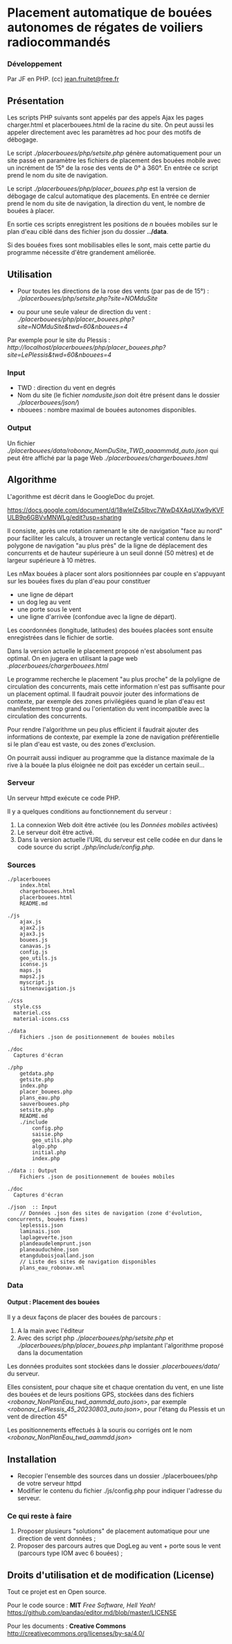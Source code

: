 # Placement automatique de bouées autonomes de régates de voiliers radiocommandés

### Développement

Par JF en PHP. (cc) jean.fruitet@free.fr

## Présentation

Les scripts PHP suivants sont appelés par des appels Ajax les pages charger.html et placerbouees.html de la racine du site.
On peut aussi les appeler directement avec les paramètres ad hoc pour des motifs de débogage.
  
Le script *./placerbouees/php/setsite.php* génère automatiquement pour un site passé en paramètre les fichiers de placement des bouées mobile avec un incrément de 15° de la rose des vents de 0° à 360°.
En entrée ce script prend le nom du site de navigation.

Le script *./placerbouees/php/placer_bouees.php* est la version de débogage de calcul automatique des placements.
En entrée ce dernier prend le nom du site de navigation, la direction du vent, le nombre de bouées à placer.

En sortie ces scripts enregistrent les positions de *n* bouées mobiles sur le plan d'eau ciblé dans des fichier json du dossier **../data**.

Si des bouées fixes sont mobilisables elles le sont, mais cette partie du programme nécessite d'être grandement améliorée.
 

## Utilisation

- Pour toutes les directions de la rose des vents (par pas de de 15°) :
*./placerbouees/php/setsite.php?site=NOMduSite*

- ou pour une seule valeur de direction du vent :
*./placerbouees/php/placer_bouees.php?site=NOMduSite&twd=60&nbouees=4*

Par exemple pour le site du Plessis :
*http://localhost/placerbouees/php/placer_bouees.php?site=LePlessis&twd=60&nbouees=4*


### Input
- TWD : direction du vent en degrés
- Nom du site (le fichier *nomdusite.json* doit être présent dans le dossier *./placerbouees/json/*)
- nbouees : nombre maximal de bouées autonomes disponibles. 

### Output
Un fichier *./placerbouees/data/robonav_NomDuSite_TWD_aaaammdd_auto.json* qui peut être affiché par la page Web
*./placerbouees/chargerbouees.html*

## Algorithme
L'agorithme est décrit dans le GoogleDoc du projet.

https://docs.google.com/document/d/18wlelZs5Ibvc7WwD4XAqUXw9yKVFULB9p6GBVvMNWLg/edit?usp=sharing

Il consiste, après une rotation ramenant le site de navigation "face au nord" pour faciliter les calculs,
à trouver un rectangle vertical contenu dans le polygone de navigation "au plus près" de la ligne de déplacement
des concurrents et de hauteur supérieure à un seuil donné (50 mètres) et de largeur supérieure à 10 mètres.

Les nMax bouées à placer sont alors positionnées par couple en s'appuyant sur les bouées fixes du plan d'eau pour constituer
- une ligne de départ
- un dog leg au vent
- une porte sous le vent
- une ligne d'arrivée (confondue avec la ligne de départ).

Les coordonnées (longitude, latitudes) des bouées placées sont ensuite enregistrées dans le fichier de sortie.

Dans la version actuelle le placement proposé n'est absolument pas optimal. On en jugera en utilisant la page web *.placerbouees/chargerbouees.html*

Le programme recherche le placement "au plus proche" de la polyligne de circulation des concurrents, mais cette information n'est pas suffisante pour un placement optimal.
Il faudrait pouvoir jouter des informations de contexte, par exemple des zones privilégiées quand le plan d'eau est manifestement trop grand ou l'orientation du vent incompatible avec la circulation des concurrents.

Pour rendre l'algorithme un peu plus efficient il faudrait ajouter des informations de contexte, par exemple la zone de navigation préférentielle 
si le plan d'eau est vaste, ou des zones d'exclusion. 

On pourrait aussi indiquer au programme que la distance maximale de la rive à la bouée la plus éloignée ne doit pas excéder un certain seuil...
     
### Serveur
Un serveur httpd exécute ce code PHP.

Il y a quelques conditions au fonctionnement du serveur :
  1. La connexion Web doit être activée (ou les *Données mobiles* activées)
  2. Le serveur doit être activé.
  3. Dans la version actuelle l'URL du serveur est celle codée en dur dans le code source du script *./php/include/config.php*.


### Sources
```
./placerbouees
    index.html
    chargerbouees.html
	placerbouees.html
	README.md
    
./js
    ajax.js
    ajax2.js
	ajax3.js
    bouees.js
    canavas.js
    config.js
    geo_utils.js
    iconse.js
    maps.js
    maps2.js
    myscript.js
    sitnenavigation.js   

./css
  style.css
  materiel.css
  material-icons.css

./data
    Fichiers .json de positionnement de bouées mobiles

./doc
  Captures d'écran

./php
    getdata.php 
	getsite.php
	index.php
    placer_bouees.php
    plans_eau.php
    sauverbouees.php
	setsite.php
	README.md
	./include
		config.php
		saisie.php
		geo_utils.php
		algo.php
		initial.php
		index.php
		
./data :: Output 
    Fichiers .json de positionnement de bouées mobiles

./doc
  Captures d'écran
  
./json  :: Input
    // Données .json des sites de navigation (zone d'évolution, concurrents, bouées fixes) 
    leplessis.json
    laminais.json
    laplageverte.json
    plandeaudelemprunt.json
	planeauduchêne.json
    etangduboisjoalland.json
	// Liste des sites de navigation disponibles
    plans_eau_robonav.xml

```

  
### Data
#### Output : Placement des bouées

Il y a deux façons de placer des bouées de parcours :
 1. A la main avec l'éditeur
 2. Avec des script php *./placerbouees/php/setsite.php* et *./placerbouees/php/placer_bouees.php*  implantant l'algorithme proposé dans la documentation
    
Les données produites sont stockées dans le dossier *.placerbouees/data/* du serveur.

Elles consistent, pour chaque site et chaque orentation du vent, en une liste des bouées 
et de leurs positions GPS, stockées dans des fichiers <*robonav_NonPlanEau_twd_aammdd_auto.json*>, par exemple
<*robonav_LePlessis_45_20230803_auto.json*>, pour l'étang du Plessis et un vent de direction 45°

Les positionnements effectués à la souris ou corrigés ont le nom <*robonav_NonPlanEau_twd_aammdd.json*>

## Installation
- Recopier l'ensemble des sources dans un dossier ./placerbouees/php de votre serveur httpd
- Modifier le contenu du fichier ./js/config.php pour indiquer l'adresse du serveur.

### Ce qui reste à faire

 1. Proposer plusieurs "solutions" de placement automatique pour une direction de vent données ;
 2. Proposer des parcours autres que DogLeg au vent + porte sous le vent (parcours type IOM avec 6 bouées) ;

   
## Droits d'utilisation et de modification (License)
Tout ce projet est en Open source.

Pour le code source : **MIT** *Free Software, Hell Yeah!* https://github.com/pandao/editor.md/blob/master/LICENSE

Pour les documents : **Creative Commons** http://creativecommons.org/licenses/by-sa/4.0/
